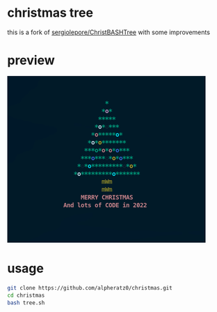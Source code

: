 # christmas tree

this is a fork of [sergiolepore/ChristBASHTree](https://github.com/sergiolepore/ChristBASHTree) with some improvements

# preview

![Video](./assets/output.gif?raw=true)

# usage

```sh
git clone https://github.com/alpheratz0/christmas.git
cd christmas
bash tree.sh
```
